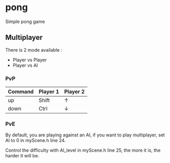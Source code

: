 # pong
Simple pong game 

## Multiplayer

There is 2 mode available :
- Player vs Player
- Player vs AI

### PvP

| Command | Player 1 | Player 2 |
| --- | --- | --- |
| up | Shift | ↑ |
| down | Ctrl | ↓ |

### PvE

By default, you are playing against an AI, if you want to play multiplayer, set
AI to 0 in myScene.h line 24.

Control the difficulty with AI_level in myScene.h line 25, the more it is, the harder it will be.

